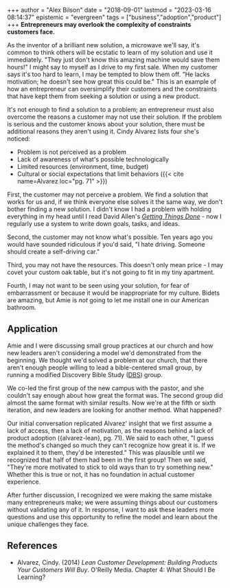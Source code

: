+++
author = "Alex Bilson"
date = "2018-09-01"
lastmod = "2023-03-16 08:14:37"
epistemic = "evergreen"
tags = ["business","adoption","product"]
+++
**Entrepreneurs may overlook the complexity of constraints customers face.**

As the inventor of a brilliant new solution, a microwave we'll say, it's common to think others will be ecstatic to learn of my solution and use it immediately.  "They just don't know this amazing machine would save them hours!" I might say to myself as I drive to my first sale.  When my customer says it's too hard to learn, I may be tempted to blow them off.  "He lacks motivation; he doesn't see how great this could be."  This is an example of how an entrepreneur can oversimplify their customers and the constraints that have kept them from seeking a solution or using a new product.

It's not enough to find a solution to a problem; an entrepreneur must also overcome the reasons a customer may not use their solution.  If the problem is serious and the customer knows about your solution, there must be additional reasons they aren't using it.  Cindy Alvarez lists four she's noticed:

- Problem is not perceived as a problem
- Lack of awareness of what's possible technologically
- Limited resources (environment, time, budget)
- Cultural or social expectations that limit behaviors ({{< cite name=Alvarez loc="pg. 71" >}})

First, the customer may not perceive a problem.  We find a solution that works for us and, if we think everyone else solves it the same way, we don't bother finding a new solution.  I didn't know I had a problem with holding everything in my head until I read David Allen's [_Getting Things Done_](http://gettingthingsdone.com/) - now I regularly use a system to write down goals, tasks, and ideas.

Second, the customer may not know what's possible.  Ten years ago you would have sounded ridiculous if you'd said, "I hate driving.  Someone should create a self-driving car."

Third, you may not have the resources.  This doesn't only mean price - I may covet your custom oak table, but it's not going to fit in my tiny apartment.

Fourth, I may not want to be seen using your solution, for fear of embarrassment or because it would be inappropriate for my culture.  Bidets are amazing, but Amie is _not_ going to let me install one in our American bathroom.

## Application

Amie and I were discussing small group practices at our church and how new leaders aren't considering a model we'd demonstrated from the beginning.  We thought we'd solved a problem at our church, that there aren't enough people willing to lead a bible-centered small group, by running a modified Discovery Bible Study ([DBS](http://worldmissionsevangelism.com/discovery-bible-studies/)) group.

We co-led the first group of the new campus with the pastor, and she couldn't say enough about how great the format was.  The second group did almost the same format with similar results.  Now we're at the fifth or sixth iteration, and new leaders are looking for another method.  What happened?

Our initial conversation replicated Alvarez' insight that we first assume a lack of access, then a lack of motivation, as the reasons behind a lack of product adoption ({alvarez-lean}, pg. 71).  We said to each other, "I guess the method's changed so much they can't recognize how great it is.  If we explained it to them, they'd be interested."  This was plausible until we recognized that half of them had been in the first group!  Then we said, "They're more motivated to stick to old ways than to try something new."  Whether this is true or not, it has no foundation in actual customer experience.

After further discussion, I recognized we were making the same mistake many entrepreneurs make; we were assuming things about our customers without validating any of it.  In response, I want to ask these leaders more questions and use this opportunity to refine the model and learn about the unique challenges they face.

## References

- Alvarez, Cindy. (2014) _Lean Customer Development: Building Products Your Customers Will Buy_. O'Reilly Media. Chapter 4: What Should I Be Learning?
